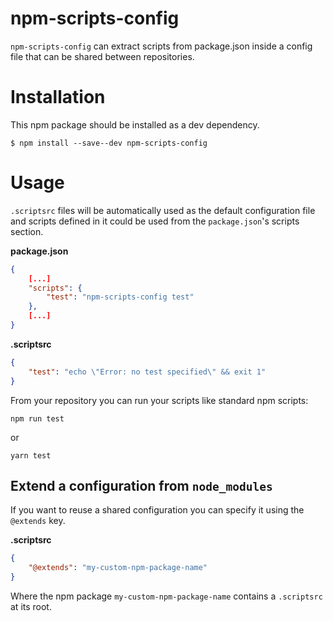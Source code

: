 # npm-scripts-config
`npm-scripts-config` can extract scripts from package.json inside a config file that can be shared between repositories.

# Installation

This npm package should be installed as a dev dependency.

```shell
$ npm install --save--dev npm-scripts-config
```

# Usage

`.scriptsrc` files will be automatically used as the default configuration file and scripts defined in it could be used from the `package.json`'s scripts section.

**package.json**

```json
{
    [...]
    "scripts": {
        "test": "npm-scripts-config test"
    },
    [...]
}
```

**.scriptsrc**

```json
{
    "test": "echo \"Error: no test specified\" && exit 1"
}
```

From your repository you can run your scripts like standard npm scripts:

```shell
npm run test
```

or

```shell
yarn test
```

## Extend a configuration from `node_modules`

If you want to reuse a shared configuration you can specify it using the `@extends` key.

**.scriptsrc**

```json
{
    "@extends": "my-custom-npm-package-name"
}
```

Where the npm package `my-custom-npm-package-name` contains a `.scriptsrc` at its root.
